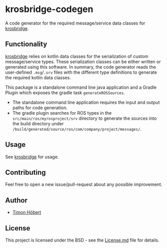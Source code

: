# krosbridge-codegen

A code generator for the required message/service data classes for [krosbridge](https://github.com/thoebert/krosbridge-codegen). 

## Functionality

[krosbridge](https://github.com/thoebert/krosbridge-codegen) relies on kotlin data classes for the serialization of custom message/service types. These serialization classes can be either written or generated using this software.
In summary, the code generator reads the user-defined `.msg`/`.srv` files with the different type definitions to generate the required kotlin data classes.

This package is a standalone command line java application and a Gradle Plugin which exposes the gradle task `generateROSSources`.
* The standalone command line application requires the input and output paths for code generation.
* The gradle plugin searches for ROS types in the `src/main/ros/myrosproject/srv` directory to generate the sources into the build directory under `/build/generated/source/ros/com/company/project/messages/`.

## Usage

See [krosbridge](https://github.com/thoebert/krosbridge-codegen) for usage.

## Contributing

Feel free to open a new issue/pull-request about any possible improvement.

## Author

* [Timon Höbert](https://github.com/thoebert)

## License

This project is licensed under the BSD - see the [License.md](License.md) file for details.
